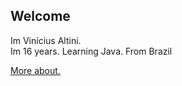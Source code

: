 ## Welcome

Im Vinícius Altini. <br>
Im 16 years.
Learning Java.
From Brazil

<a href="https://beacons.ai/viniciusaltini" target="_blank"> More about. </a>
